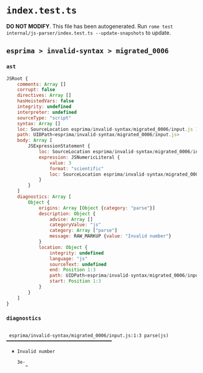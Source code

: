 # `index.test.ts`

**DO NOT MODIFY**. This file has been autogenerated. Run `rome test internal/js-parser/index.test.ts --update-snapshots` to update.

## `esprima > invalid-syntax > migrated_0006`

### `ast`

```javascript
JSRoot {
	comments: Array []
	corrupt: false
	directives: Array []
	hasHoistedVars: false
	integrity: undefined
	interpreter: undefined
	sourceType: "script"
	syntax: Array []
	loc: SourceLocation esprima/invalid-syntax/migrated_0006/input.js 1:0-2:0
	path: UIDPath<esprima/invalid-syntax/migrated_0006/input.js>
	body: Array [
		JSExpressionStatement {
			loc: SourceLocation esprima/invalid-syntax/migrated_0006/input.js 1:0-1:3
			expression: JSNumericLiteral {
				value: 3
				format: "scientific"
				loc: SourceLocation esprima/invalid-syntax/migrated_0006/input.js 1:0-1:3
			}
		}
	]
	diagnostics: Array [
		Object {
			origins: Array [Object {category: "parse"}]
			description: Object {
				advice: Array []
				categoryValue: "js"
				category: Array ["parse"]
				message: RAW_MARKUP {value: "Invalid number"}
			}
			location: Object {
				integrity: undefined
				language: "js"
				sourceText: undefined
				end: Position 1:3
				path: UIDPath<esprima/invalid-syntax/migrated_0006/input.js>
				start: Position 1:3
			}
		}
	]
}
```

### `diagnostics`

```

 esprima/invalid-syntax/migrated_0006/input.js:1:3 parse(js) ━━━━━━━━━━━━━━━━━━━━━━━━━━━━━━━━━━━━━━━

  ✖ Invalid number

    3e-
       ^


```
